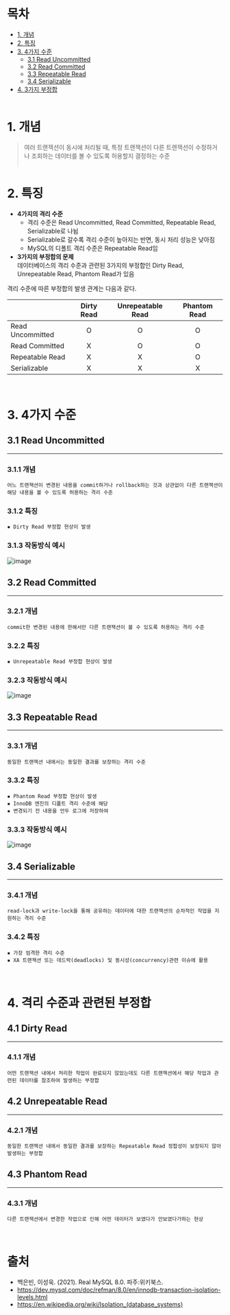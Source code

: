 # 목차
- [1. 개념](#1-개념)  
- [2. 특징](#2-특징)  
- [3. 4가지 수준](#3-4가지-수준)  
    - [3.1 Read Uncommitted](#31-read-uncommitted)  
    - [3.2 Read Committed](#32-read-committed)  
    - [3.3 Repeatable Read](#33-repeatable-read)  
    - [3.4 Serializable](#34-serializable)    
- [4. 3가지 부정합](#3-격리-수준과-관련된-부정합)   
&nbsp;
# 1. 개념
> 여러 트랜잭션이 동시에 처리될 때, 특정 트랜잭션이 다른 트랜잭션이 수정하거나 조회하는 데이터를 볼 수 있도록 허용할지 결정하는 수준  
&nbsp;
# 2. 특징
- **4가지의 격리 수준**  
    - 격리 수준은 Read Uncommitted, Read Committed, Repeatable Read, Serializable로 나뉨
    - Serializable로 갈수록 격리 수준이 높아지는 반면, 동시 처리 성능은 낮아짐  
    - MySQL의 디폴트 격리 수준은 Repeatable Read임
&nbsp;
- **3가지의 부정합의 문제**  
데이터베이스의 격리 수준과 관련된 3가지의 부정합인 Dirty Read, Unrepeatable Read, Phantom Read가 있음

격리 수준에 따른 부정합의 발생 관계는 다음과 같다.

||Dirty Read|Unrepeatable Read|Phantom Read|  
|---|:-------:|:-------:|:-------:|  
|Read Uncommitted|O|O|O|  
|Read Committed|X|O|O|  
|Repeatable Read|X|X|O|  
|Serializable|X|X|X|  
&nbsp;
# 3. 4가지 수준
## 3.1 Read Uncommitted
***
### 3.1.1 개념
    어느 트랜잭션이 변경된 내용을 commit하거나 rollback하는 것과 상관없이 다른 트랜잭션이 해당 내용을 볼 수 있도록 허용하는 격리 수준  
### 3.1.2 특징
    ▪︎ Dirty Read 부정합 현상이 발생  
### 3.1.3 작동방식 예시
![image](https://user-images.githubusercontent.com/62678386/190133417-4d439760-c4bb-45e0-8672-660dae450ff5.png)
## 3.2 Read Committed
***
### 3.2.1 개념
    commit한 변경된 내용에 한해서만 다른 트랜잭션이 볼 수 있도록 허용하는 격리 수준
### 3.2.2 특징
    ▪︎ Unrepeatable Read 부정합 현상이 발생
### 3.2.3 작동방식 예시
![image](https://user-images.githubusercontent.com/62678386/190135110-fc1b9892-5c64-4a2d-9c5a-929b0476d2a4.png)

## 3.3 Repeatable Read
***
### 3.3.1 개념
    동일한 트랜잭션 내에서는 동일한 결과를 보장하는 격리 수준
### 3.3.2 특징
    ▪︎ Phantom Read 부정합 현상이 발생
    ▪︎ InnoDB 엔진의 디폴트 격리 수준에 해당
    ▪︎ 변경되기 전 내용을 언두 로그에 저장하여 
### 3.3.3 작동방식 예시
![image](https://user-images.githubusercontent.com/62678386/190137008-4447b8e0-f8af-4c14-8289-1bd4c2bab944.png)
## 3.4 Serializable
***
### 3.4.1 개념
    read-lock과 write-lock을 통해 공유하는 데이터에 대한 트랜잭션의 순차적인 작업을 지원하는 격리 수준
### 3.4.2 특징  
    ▪︎ 가장 엄격한 격리 수준
    ▪︎ XA 트랜잭션 또는 데드락(deadlocks) 및 동시성(concurrency)관련 이슈에 활용

&nbsp;
# 4. 격리 수준과 관련된 부정합
## 4.1 Dirty Read
***
### 4.1.1 개념
    어떤 트랜잭션 내에서 처리한 작업이 완료되지 않았는데도 다른 트랜잭션에서 해당 작업과 관련된 데이터를 참조하여 발생하는 부정합 
## 4.2 Unrepeatable Read
***
### 4.2.1 개념
    동일한 트랜잭션 내에서 동일한 결과를 보장하는 Repeatable Read 정합성이 보장되지 않아 발생하는 부정합
## 4.3 Phantom Read   
***
### 4.3.1 개념
    다른 트랜잭션에서 변경한 작업으로 인해 어떤 데이터가 보였다가 안보였다가하는 현상
&nbsp;

# 출처
- 백은빈, 이성욱. (2021). Real MySQL 8.0. 파주:위키북스.
- https://dev.mysql.com/doc/refman/8.0/en/innodb-transaction-isolation-levels.html
- https://en.wikipedia.org/wiki/Isolation_(database_systems)
